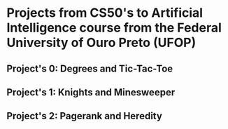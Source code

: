# Projects from CS50's to Artificial Intelligence course from the Federal University of Ouro Preto (UFOP)
## Project's 0: Degrees and Tic-Tac-Toe 
## Project's 1: Knights and Minesweeper
## Project's 2: Pagerank and Heredity
